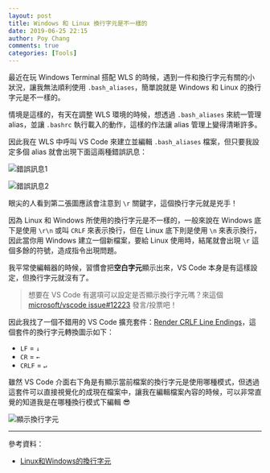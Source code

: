 ```yaml
---
layout: post
title: Windows 和 Linux 換行字元是不一樣的
date: 2019-06-25 22:15
author: Poy Chang
comments: true
categories: [Tools]
---
```


最近在玩 Windows Terminal 搭配 WLS 的時候，遇到一件和換行字元有關的小狀況，讓我無法順利使用 `.bash_aliases`，簡單說就是 Windows 和 Linux 的換行字元是不一樣的。

情境是這樣的，有天在調整 WLS 環境的時候，想透過 `.bash_aliases` 來統一管理 alias，並讓 `.bashrc` 執行載入的動作，這樣的作法讓 alias 管理上變得清晰許多。

因此我在 WLS 中呼叫 VS Code 來建立並編輯 `.bash_aliases` 檔案，但只要我設定多個 alias 就會出現下面這兩種錯誤訊息：

![錯誤訊息1](https://i.imgur.com/siSEdwu.png)

![錯誤訊息2](https://i.imgur.com/bQ630wT.png)

眼尖的人看到第二張圖應該會注意到 `\r` 關鍵字，這個換行字元就是兇手！

因為 Linux 和 Windows 所使用的換行字元是不一樣的，一般來說在 Windows 底下是使用 `\r\n` 或叫 `CRLF` 來表示換行，但在 Linux 底下則是使用 `\n` 來表示換行，因此當你用 Windows 建立一個新檔案，要給 Linux 使用時，結尾就會出現 `\r` 這個多餘的符號，造成指令出現問題。

我平常使編輯器的時候，習慣會把**空白字元**顯示出來，VS Code 本身是有這樣設定，但換行字元就沒有了。

>想要在 VS Code 有選項可以設定是否顯示換行字元嗎？來這個 [microsoft/vscode issue#12223](https://github.com/microsoft/vscode/issues/12223) 發言/投票吧！

因此我找了一個不錯用的 VS Code 擴充套件：[Render CRLF Line Endings](https://marketplace.visualstudio.com/items?itemName=medo64.render-crlf)，這個套件的換行字元轉換圖示如下：

- `LF` = `↓`
- `CR` = `←`
- `CRLF` = `↵`

雖然 VS Code 介面右下角是有顯示當前檔案的換行字元是使用哪種模式，但透過這套件可以直接視覺化的成現在檔案中，讓我在編輯檔案內容的時候，可以非常直覺的知道我是在哪種換行模式下編輯 😎

![顯示換行字元](https://i.imgur.com/QWtzSCw.png)

----------

參考資料：

* [Linux和Windows的換行字元](http://swaywang.blogspot.com/2011/11/linuxwindows.html)
